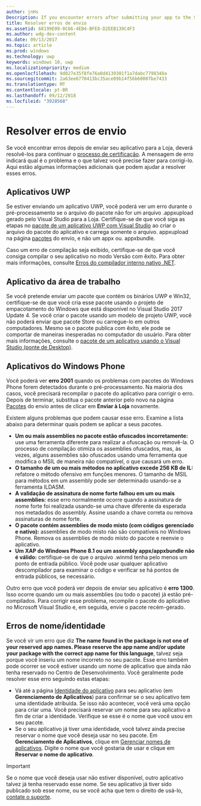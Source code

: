 ```yaml
---
author: jnHs
Description: If you encounter errors after submitting your app to the Store, you must resolve them in order to continue the certification process.
title: Resolver erros de envio
ms.assetid: 68199E09-0C66-4EB4-BFE8-D2EEB139C4F3
ms.author: wdg-dev-content
ms.date: 09/13/2017
ms.topic: article
ms.prod: windows
ms.technology: uwp
keywords: windows 10, uwp
ms.localizationpriority: medium
ms.openlocfilehash: 9d027e35f8fe76a0d4139301f1a7dabc7798348a
ms.sourcegitcommit: 2a63ee6770413bc35ace09b14f56b60007be7433
ms.translationtype: MT
ms.contentlocale: pt-BR
ms.lasthandoff: 09/12/2018
ms.locfileid: "3928568"
---
```

# <a name="resolve-submission-errors"></a>Resolver erros de envio

Se você encontrar erros depois de enviar seu aplicativo para a Loja, deverá resolvê-los para continuar o [processo de certificação](the-app-certification-process.md). A mensagem de erro indicará qual é o problema e o que talvez você precise fazer para corrigi-lo. Aqui estão algumas informações adicionais que podem ajudar a resolver esses erros.

## <a name="uwp-apps"></a>Aplicativos UWP

Se estiver enviando um aplicativo UWP, você poderá ver um erro durante o pré-processamento se o arquivo do pacote não for um arquivo .appxupload gerado pelo Visual Studio para a Loja. Certifique-se de que você siga as etapas no [pacote de um aplicativo UWP com Visual Studio](../packaging/packaging-uwp-apps.md) ao criar o arquivo do pacote do aplicativo e carrega somente o arquivo. appxupload na página [pacotes](upload-app-packages.md) do envio, e não um appx ou. appxbundle.

Caso um erro de compilação seja exibido, certifique-se de que você consiga compilar o seu aplicativo no modo Versão com êxito. Para obter mais informações, consulte [Erros do compilador interno nativo .NET](http://go.microsoft.com/fwlink/p/?LinkID=613098).

## <a name="desktop-application"></a>Aplicativo da área de trabalho

Se você pretende enviar um pacote que contém os binários UWP e Win32, certifique-se de que você cria esse pacote usando o projeto de empacotamento do Windows que está disponível no Visual Studio 2017 Update 4. Se você criar o pacote usando um modelo de projeto UWP, você não poderá enviar que pacote Store ou carregue-lo em outros computadores. Mesmo se o pacote publica com êxito, ele pode se comportar de maneiras inesperadas no computador do usuário. Para obter mais informações, consulte o [pacote de um aplicativo usando o Visual Studio (ponte de Desktop)]( https://docs.microsoft.com/windows/uwp/porting/desktop-to-uwp-packaging-dot-net).

## <a name="windows-phone-apps"></a>Aplicativos do Windows Phone

Você poderá ver **erro 2001** quando os problemas com pacotes do Windows Phone forem detectados durante o pré-processamento. Na maioria dos casos, você precisará recompilar o pacote do aplicativo para corrigir o erro. Depois de terminar, substitua o pacote anterior pelo novo na página [Pacotes](upload-app-packages.md) do envio antes de clicar em **Enviar à Loja** novamente.

Existem alguns problemas que podem causar esse erro. Examine a lista abaixo para determinar quais podem se aplicar a seus pacotes.

-   **Um ou mais assemblies no pacote estão ofuscados incorretamente:** use uma ferramenta diferente para realizar a ofuscação ou removê-la. O processo de compilação otimiza os assemblies ofuscados, mas, às vezes, alguns assemblies são ofuscados usando uma ferramenta que modifica o MSIL de maneira não compatível, o que causará um erro.
-   **O tamanho de um ou mais métodos no aplicativo excede 256 KB de IL:** refatore o método ofensivo em funções menores. O tamanho de MSIL para métodos em um assembly pode ser determinado usando-se a ferramenta ILDASM.
-   **A validação de assinatura de nome forte falhou em um ou mais assemblies:** esse erro normalmente ocorre quando a assinatura de nome forte foi realizada usando-se uma chave diferente da esperada nos metadados do assembly. Assine usando a chave correta ou remova assinaturas de nome forte.
-   **O pacote contém assemblies de modo misto (com códigos gerenciado e nativo):** assemblies de modo misto não são compatíveis no Windows Phone. Remova os assemblies de modo misto do pacote e reenvie o aplicativo.
-   **Um XAP do Windows Phone 8.1 ou um assembly appx/appxbundle não é válido:** certifique-se de que o arquivo .winmd tenha pelo menos um ponto de entrada público. Você pode usar qualquer aplicativo descompilador para examinar o código e verificar se há pontos de entrada públicos, se necessário.

Outro erro que você poderá ver depois de enviar seu aplicativo é **erro 1300**. Isso ocorre quando um ou mais assemblies (ou todo o pacote) já estão pré-compilados. Para corrigir esse problema, recompile o pacote do aplicativo no Microsoft Visual Studio e, em seguida, envie o pacote recém-gerado.

## <a name="nameidentity-errors"></a>Erros de nome/identidade

Se você vir um erro que diz **The name found in the package is not one of your reserved app names. Please reserve the app name and/or update your package with the correct app name for this language**, talvez seja porque você inseriu um nome incorreto no seu pacote. Esse erro também pode ocorrer se você estiver usando um nome de aplicativo que ainda não tenha reservado no Centro de Desenvolvimento. Você geralmente pode resolver esse erro seguindo estas etapas:

- Vá até a página [Identidade do aplicativo](view-app-identity-details.md) para seu aplicativo (em **Gerenciamento de Aplicativos**) para confirmar se o seu aplicativo tem uma identidade atribuída. Se isso não acontecer, você verá uma opção para criar uma. Você precisará reservar um nome para seu aplicativo a fim de criar a identidade. Verifique se esse é o nome que você usou em seu pacote.
- Se o seu aplicativo já tiver uma identidade, você talvez ainda precise reservar o nome que você deseja usar no seu pacote. Em **Gerenciamento de Aplicativos**, clique em [Gerenciar nomes de aplicativos](manage-app-names.md). Digite o nome que você gostaria de usar e clique em **Reservar o nome do aplicativo**.

> [!IMPORTANT]
>  Se o nome que você deseja usar não estiver disponível, outro aplicativo talvez já tenha reservado esse nome. Se seu aplicativo já tiver sido publicado sob esse nome, ou se você acha que tem o direito de usá-lo, [contate o suporte](https://go.microsoft.com/fwlink/p/?LinkId=331509).  

 

 




